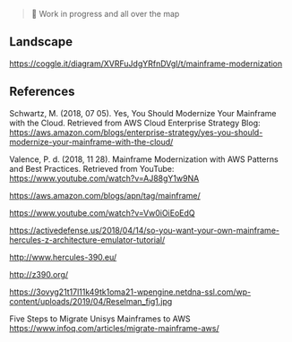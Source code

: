 >
> :construction: Work in progress and all over the map 
>

## Landscape
https://coggle.it/diagram/XVRFuJdgYRfnDVgI/t/mainframe-modernization

## References

Schwartz, M. (2018, 07 05). Yes, You Should Modernize Your Mainframe with the Cloud. Retrieved from AWS Cloud Enterprise Strategy Blog: https://aws.amazon.com/blogs/enterprise-strategy/yes-you-should-modernize-your-mainframe-with-the-cloud/

Valence, P. d. (2018, 11 28). Mainframe Modernization with AWS Patterns and Best Practices. Retrieved from YouTube: https://www.youtube.com/watch?v=AJ88gY1w9NA

https://aws.amazon.com/blogs/apn/tag/mainframe/

https://www.youtube.com/watch?v=Vw0iOiEoEdQ

https://activedefense.us/2018/04/14/so-you-want-your-own-mainframe-hercules-z-architecture-emulator-tutorial/

http://www.hercules-390.eu/

http://z390.org/ 

https://3ovyg21t17l11k49tk1oma21-wpengine.netdna-ssl.com/wp-content/uploads/2019/04/Reselman_fig1.jpg

Five Steps to Migrate Unisys Mainframes to AWS https://www.infoq.com/articles/migrate-mainframe-aws/
